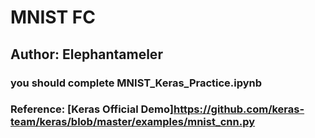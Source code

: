 # MNIST FC
## Author: Elephantameler
### you should complete MNIST_Keras_Practice.ipynb
### Reference: [Keras Official Demo]https://github.com/keras-team/keras/blob/master/examples/mnist_cnn.py
